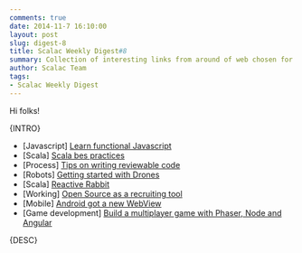 ```yaml
---
comments: true
date: 2014-11-7 16:10:00
layout: post
slug: digest-8
title: Scalac Weekly Digest#8
summary: Collection of interesting links from around of web chosen for you by Scalac team
author: Scalac Team
tags:
- Scalac Weekly Digest
---
```


Hi folks! 

{INTRO}

* \[Javascript\] [Learn functional Javascript](https://jhusain.github.io/learnrx/)
* \[Scala\] [Scala bes practices](https://github.com/alexandru/scala-best-practices)
* \[Process\] [Tips on writing reviewable code](https://secure.phabricator.com/book/phabflavor/article/writing_reviewable_code/)
* \[Robots\] [Getting started with Drones](http://paulstamatiou.com/getting-started-with-drones-quadcopters/)
* \[Scala\] [Reactive Rabbit](https://github.com/ScalaConsultants/reactive-rabbit)
* \[Working\] [Open Source as a recruiting tool](http://readwrite.com/2014/10/24/open-source-recruiting-facebook-netflix-twitter)
* \[Mobile\] [Android got a new WebView](http://developer.telerik.com/featured/android-5-0s-auto-updating-webview-means-mobile-apps/)
* [Game development] [Build a multiplayer game with Phaser, Node and Angular](http://www.ng-newsletter.com/posts/building-games-with-angular.html)

{DESC}
